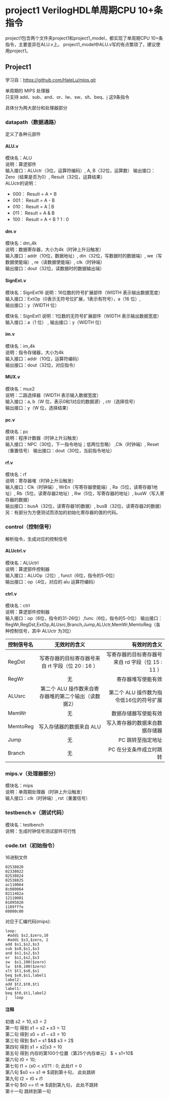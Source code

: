 # project1 VerilogHDL单周期CPU 10+条指令

project1包含两个文件夹project1和project1_model，都实现了单周期CPU 10+条指令，主要差异在ALU.v上。 
project1_model中ALU.v写的有点繁琐了，建议使用project1。

## Project1

学习自：https://github.com/HaleLu/mips.git

单周期的 MIPS 处理器  
只支持 add、sub、and、or、lw、sw、slt、beq、j 这9条指令  

具体分为两大部分和处理器部分 

### datapath（数据通路）

定义了各种元部件

#### ALU.v

模块名：ALU  
说明：算逻部件  
输入接口：ALUctr（3位，运算符编码）,  A, B（32位，运算数） 
输出接口：Zero（结果是否为0）, Result（32位，运算结果）  
ALUctr的说明：  
- 000： Result = A + B  
- 001： Result = A - B  
- 010： Result = A | B  
- 011： Result = A & B  
- 100： Result = A < B ? 1 : 0

#### dm.v

模块名：dm_4k  
说明：数据寄存器，大小为4k（时钟上升沿触发）  
输入接口：addr（10位，数据地址）, din（32位，写数据时的数据端）, we（写数据使能端）, re（读数据使能端）, clk（时钟端）  
输出接口：dout（32位，读数据时的数据输出端）  

#### SignExt.v

模块名：SignExt16 
说明：16位数的符号扩展部件（WIDTH 表示输出数据宽度）  
输入接口：ExtOp（0表示无符号位扩展，1表示有符号），a（16 位）,  
输出接口：y（WIDTH 位）  

模块名：SignExt1 
说明：1位数的无符号扩展部件（WIDTH 表示输出数据宽度）   
输入接口：a（1 位）  , 
输出接口：y（WIDTH 位）  
 
#### im.v

模块名：im_4k   
说明：指令存储器，大小为4k   
输入接口：addr（10位，运算符编码）   
输出接口：dout（32位，对应指令）   

#### MUX.v

模块名：mux2   
说明：二路选择器（WIDTH 表示输入数据宽度）  
输入接口：a, b（W 位，表示0和1对应的数据源）, ctr（选择信号）  
输出接口：y（W 位，选择结果）  

#### pc.v

模块名：pc  
说明：程序计数器（时钟上升沿触发）  
输入接口：NPC（30位，下一指令地址；低两位忽略）  ,Clk（时钟端）, Reset（重置信号）
输出接口：dout（30位，当前指令地址）  

#### rf.v

模块名：rf  
说明：寄存器堆（时钟上升沿触发）  
输入接口：Clk（时钟端）, WrEn（写寄存器使能端）, Ra（5位，读寄存器1地址）, Rb（5位，读寄存器2地址）, Rw（5位，写寄存器的地址）, busW（写入寄存器的数据）  
输出接口：busA（32位，读寄存器1的数据）, busB（32位，读寄存器2的数据） 
另：有部分为方便测试而添加的初始化寄存器的值的代码。   

### control（控制信号）

解析指令，生成对应的控制信号 

#### ALUctrl.v

模块名：ALUctrl  
说明：算逻部件控制器  
输入接口：ALUOp（2位）, funct（6位，指令的5-0位）  
输出接口：op（4位，对应的 alu 运算符编码）

#### ctrl.v

模块名：ctrl  
说明：算逻部件控制器  
输入接口：op（6位，指令的31-26位）,func（6位，指令的5-0位）
输出接口：RegWr,RegDst,ExtOp,ALUsrc,Branch,Jump,ALUctr,MemWr,MemtoReg（各种控制信号，其中 ALUctr 为3位）

控制信号名|无效时的含义|有效时的含义 
:--|:--:|--:
RegDst|写寄存器的目标寄存器号来自 rt 字段（位 20 : 16 ）|写寄存器的目标寄存器号来自 rd 字段（位 15 : 11 ）
RegWr|无|寄存器堆写使能有效
ALUsrc|第二个 ALU 操作数来自寄存器堆的第二个输出（读数据2）|第二个 ALU 操作数为指令低16位的符号扩展
MemWr|无|数据存储器写使能有效
MemtoReg|写入存储器的数据来自 ALU|写入寄存器的数据来自数据存储器
Jump|无|PC 跳转至指定地址
Branch|无|PC 在分支条件成立时跳转

### mips.v（处理器部分）
模块名：mips  
说明：单周期处理器（时钟上升沿触发）  
输入接口：clk（时钟端）, rst（重置信号）  

### testbench.v（测试代码）
模块名：testbench  
说明：生成时钟信号测试部件可行性  

### code.txt（初始指令）
16进制文件
<pre><code>02538820
02338022
02538824
02538825
ac110064
8c080064
0211482a
12110001
01095020
1109fffe
08000c00
</code></pre>
对应于汇编代码(mips):
<pre><code>loop:
 #addi $s2,$zero,10
 #addi $s3,$zero, 2
add $s1,$s2,$s3
sub $s0,$s1,$s3
and $s1,$s2,$s3
or  $s1,$s2,$s3
sw  $s1,100($zero)
lw  $t0,100($zero)
slt $t1,$s0,$s1
beq $s0,$s1,label1
label2:
add $t2,$t0,$t1
label1:
beq $t0,$t1,label2
j   loop
</code></pre>

#### 注释

初值 $s2 = 10 ,  s3 = 2$  
第一句 得到 $s1 = s2 + s3 = 12$  
第二句 得到 $s0 = s1 - s3 = 10$  
第三句 得到 $s1 = s1 $&$ s3 = 2$  
第四句 得到 $s1 = s2 | s3 = 10$  
第五句 得到 内存的第100个位置（第25个内存单元） $ = s1=10$  
第六句          $t0 = 10;$  
第七句          $t1 = (s0 < s1) ? 1 : 0;$   此处$t1 = 0$  
第八句          $s0 == s1  => $调到第十句， 此处跳转  
第九句          $t2= t0 + t1$  
第十句          $t0 == t1   => $调到第九句， 此处不跳转  
第十一句      跳转到第一句  



